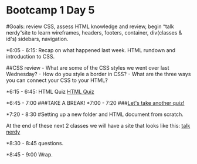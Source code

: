 Bootcamp 1 Day 5
=================

#Goals: review CSS, assess HTML knowledge and review, begin “talk nerdy”site to learn wireframes, headers, footers, container, div(classes & id's) sidebars, navigation.

*6:05 - 6:15: Recap on what happened last week. HTML rundown and introduction to CSS.

##CSS review
	- What are some of the CSS styles we went over last Wednesday?
	- How do you style a border in CSS? 
	- What are the three ways you can connect your CSS to your HTML?

*6:15 - 6:45: HTML Quiz [HTML Quiz](http://tinyurl.com/lxjewvy)

*6:45 - 7:00 ###TAKE A BREAK!
*7:00 - 7:20 
###[Let's take another quiz!]()

*7:20 - 8:30 #Setting up a new folder and HTML document from scratch.

At the end of these next 2 classes we will have a site that looks like this: [talk nerdy](talknerdy.net)

*8:30 - 8:45 questions.

*8:45 - 9:00 Wrap. 

